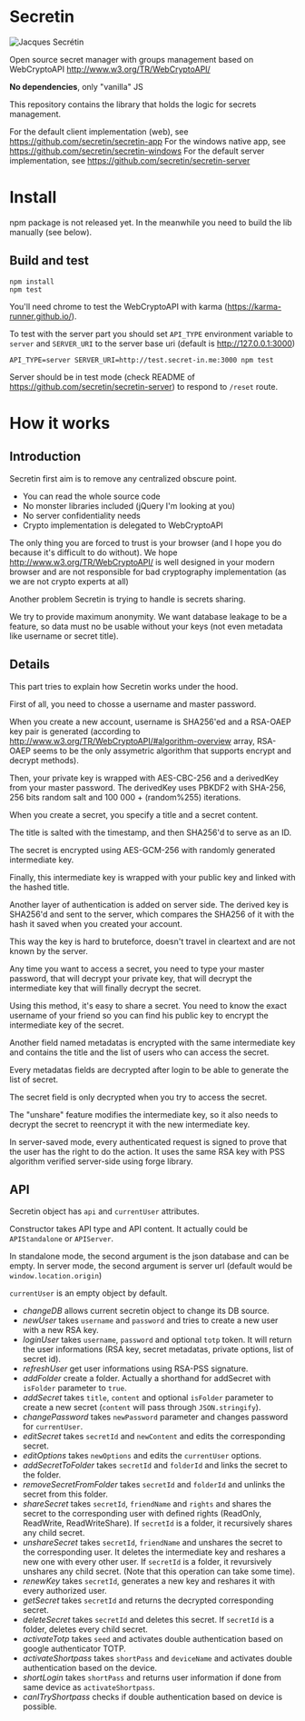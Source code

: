 # Secretin
![Jacques Secrétin](http://www.echo62.com/images/sportif/sportif48.jpg)

Open source secret manager with groups management based on WebCryptoAPI http://www.w3.org/TR/WebCryptoAPI/

**No dependencies**, only "vanilla" JS

This repository contains the library that holds the logic for secrets management.

For the default client implementation (web), see https://github.com/secretin/secretin-app
For the windows native app, see https://github.com/secretin/secretin-windows
For the default server implementation, see https://github.com/secretin/secretin-server

# Install

npm package is not released yet. In the meanwhile you need to build the lib manually (see below).

## Build and test
```
npm install
npm test
```
You'll need chrome to test the WebCryptoAPI with karma (https://karma-runner.github.io/).

To test with the server part you should set `API_TYPE` environment variable to `server` and `SERVER_URI` to the server base uri (default is http://127.0.0.1:3000)

`API_TYPE=server SERVER_URI=http://test.secret-in.me:3000 npm test`

Server should be in test mode (check README of https://github.com/secretin/secretin-server) to respond to `/reset` route.

# How it works
## Introduction
Secretin first aim is to remove any centralized obscure point.
* You can read the whole source code
* No monster libraries included (jQuery I'm looking at you)
* No server confidentiality needs
* Crypto implementation is delegated to WebCryptoAPI

The only thing you are forced to trust is your browser (and I hope you do because it's difficult to do without). We hope http://www.w3.org/TR/WebCryptoAPI/ is well designed in your modern browser and are not responsible for bad cryptography implementation (as we are not crypto experts at all)

Another problem Secretin is trying to handle is secrets sharing.

We try to provide maximum anonymity. We want database leakage to be a feature, so data must no be usable without your keys (not even metadata like username or secret title).
## Details
This part tries to explain how Secretin works under the hood.

First of all, you need to chosse a username and master password.

When you create a new account, username is SHA256'ed and a RSA-OAEP key pair is generated (according to http://www.w3.org/TR/WebCryptoAPI/#algorithm-overview array, RSA-OAEP seems to be the only assymetric algorithm that supports encrypt and decrypt methods).

Then, your private key is wrapped with AES-CBC-256 and a derivedKey from your master password.
The derivedKey uses PBKDF2 with SHA-256, 256 bits random salt and 100 000 + (random%255) iterations.

When you create a secret, you specify a title and a secret content.

The title is salted with the timestamp, and then SHA256'd to serve as an ID.

The secret is encrypted using AES-GCM-256 with randomly generated intermediate key.

Finally, this intermediate key is wrapped with your public key and linked with the hashed title.

Another layer of authentication is added on server side. The derived key is SHA256'd and sent to the server, which compares the SHA256 of it with the hash it saved when you created your account.

This way the key is hard to bruteforce, doesn't travel in cleartext and are not known by the server.

Any time you want to access a secret, you need to type your master password, that will decrypt your private key, that will decrypt the intermediate key that will finally decrypt the secret.

Using this method, it's easy to share a secret. You need to know the exact username of your friend so you can find his public key to encrypt the intermediate key of the secret.

Another field named metadatas is encrypted with the same intermediate key and contains the title and the list of users who can access the secret.

Every metadatas fields are decrypted after login to be able to generate the list of secret.

The secret field is only decrypted when you try to access the secret.

The "unshare" feature modifies the intermediate key, so it also needs to decrypt the secret to reencrypt it with the new intermediate key.

In server-saved mode, every authenticated request is signed to prove that the user has the right to do the action. It uses the same RSA key with PSS algorithm verified server-side using forge library.

## API
Secretin object has `api` and `currentUser` attributes.

Constructor takes API type and API content. It actually could be `APIStandalone` or `APIServer`.

In standalone mode, the second argument is the json database and can be empty.
In server mode, the second argument is server url (default would be `window.location.origin`)

`currentUser` is an empty object by default.

* *changeDB* allows current secretin object to change its DB source.
* *newUser* takes `username` and `password` and tries to create a new user with a new RSA key.
* *loginUser* takes `username`, `password` and optional `totp` token. It will return the user informations (RSA key, secret metadatas, private options, list of secret id).
* *refreshUser* get user informations using RSA-PSS signature.
* *addFolder* create a folder. Actually a shorthand for addSecret with `isFolder` parameter to `true`.
* *addSecret* takes `title`, `content` and optional `isFolder` parameter to create a new secret (`content` will pass through `JSON.stringify`).
* *changePassword* takes `newPassword` parameter and changes password for `currentUser`.
* *editSecret* takes `secretId` and `newContent` and edits the corresponding secret.
* *editOptions* takes `newOptions` and edits the `currentUser` options.
* *addSecretToFolder* takes `secretId` and `folderId` and links the secret to the folder.
* *removeSecretFromFolder* takes `secretId` and `folderId` and unlinks the secret from this folder.
* *shareSecret* takes `secretId`, `friendName` and `rights` and shares the secret to the corresponding user with defined rights (ReadOnly, ReadWrite, ReadWriteShare). If `secretId` is a folder, it recursively shares any child secret.
* *unshareSecret* takes `secretId`, `friendName` and unshares the secret to the corresponding user. It deletes the intermediate key and reshares a new one with every other user. If `secretId` is a folder, it revursively unshares any child secret. (Note that this operation can take some time).
* *renewKey* takes `secretId`, generates a new key and reshares it with every authorized user.
* *getSecret* takes `secretId` and returns the decrypted corresponding secret.
* *deleteSecret* takes `secretId` and deletes this secret. If `secretId` is a folder, deletes every child secret.
* *activateTotp* takes `seed` and activates double authentication based on google authenticator TOTP.
* *activateShortpass* takes `shortPass` and `deviceName` and activates double authentication based on the device.
* *shortLogin* takes `shortPass` and returns user information if done from same device as `activateShortpass`.
* *canITryShortpass* checks if double authentication based on device is possible.
